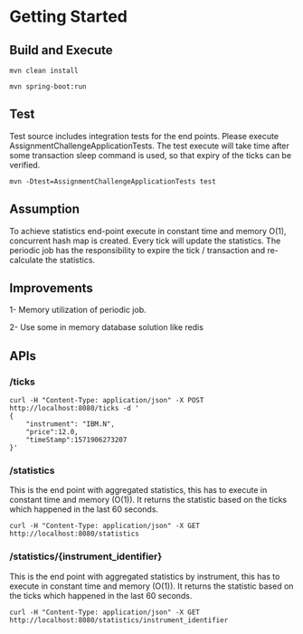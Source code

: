# Getting Started


## Build and Execute

```
mvn clean install

mvn spring-boot:run 
```

## Test

Test source includes integration tests for the end points. Please execute AssignmentChallengeApplicationTests. The test execute will take time after some transaction sleep command is used, so that expiry of the ticks can be verified.

```
mvn -Dtest=AssignmentChallengeApplicationTests test
```

## Assumption
To achieve statistics end-point execute in constant time and memory O(1), concurrent hash map is created. Every tick will update the statistics.
The periodic job has the responsibility to expire the tick / transaction and re-calculate the statistics. 

## Improvements
1- Memory utilization of periodic job.

2- Use some in memory database solution like redis

## APIs

### /ticks
```
curl -H "Content-Type: application/json" -X POST http://localhost:8080/ticks -d '
{
	"instrument": "IBM.N",
	"price":12.0,
	"timeStamp":1571906273207
}'
```
### /statistics
This is the end point with aggregated statistics, this has to execute in constant time and memory (O(1)). It returns the statistic based on the ticks which happened in the last 60 seconds.

```
curl -H "Content-Type: application/json" -X GET http://localhost:8080/statistics
```

### /statistics/{instrument_identifier}
This is the  end point with aggregated statistics by instrument, this has to execute in constant time and memory (O(1)). It returns the statistic based on the ticks which happened in the last 60 seconds.

```
curl -H "Content-Type: application/json" -X GET http://localhost:8080/statistics/instrument_identifier
```